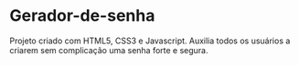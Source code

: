 # Gerador-de-senha
Projeto criado com HTML5, CSS3 e Javascript.
Auxilia todos os usuários a criarem sem complicação uma senha forte e segura.
